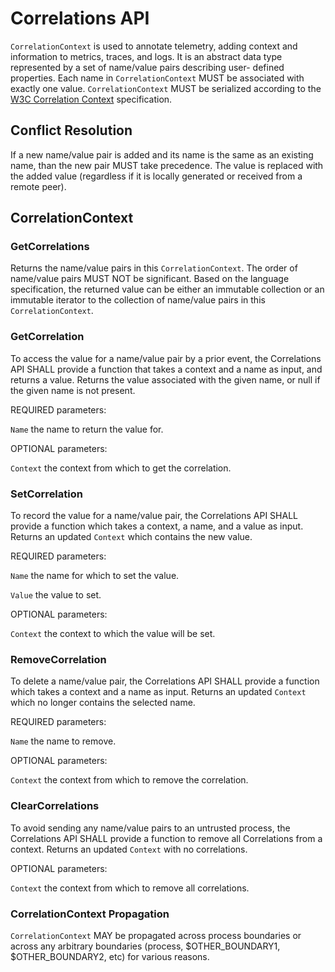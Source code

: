 # Correlations API

`CorrelationContext` is used to annotate telemetry, adding context and information to metrics, traces, and logs.
It is an abstract data type represented by a set of name/value pairs describing user-
defined properties. Each name in `CorrelationContext` MUST be associated with exactly one value.
`CorrelationContext` MUST be serialized according to the [W3C Correlation Context](https://w3c.github.io/correlation-context/) specification.

## Conflict Resolution

If a new name/value pair is added and its name is the same as an existing name, than the new pair MUST take precedence. The value
is replaced with the added value (regardless if it is locally generated or received from a remote peer).

## CorrelationContext

### GetCorrelations

Returns the name/value pairs in this `CorrelationContext`. The order of name/value pairs MUST NOT be
significant. Based on the language specification, the returned value can be
either an immutable collection or an immutable iterator to the collection of
name/value pairs in this `CorrelationContext`.

### GetCorrelation

To access the value for a name/value pair by a prior event, the Correlations API
SHALL provide a function that takes a context and a name as input, and returns a
value. Returns the value associated with the given name, or null
if the given name is not present.

REQUIRED parameters:

`Name` the name to return the value for.

OPTIONAL parameters:

`Context` the context from which to get the correlation.

### SetCorrelation

To record the value for a name/value pair, the Correlations API SHALL provide a function which
takes a context, a name, and a value as input. Returns an updated `Context` which
contains the new value.

REQUIRED parameters:

`Name` the name for which to set the value.

`Value` the value to set.

OPTIONAL parameters:

`Context` the context to which the value will be set.

### RemoveCorrelation

To delete a name/value pair, the Correlations API SHALL provide a function which takes a context
and a name as input. Returns an updated `Context` which no longer contains the selected name.

REQUIRED parameters:

`Name` the name to remove.

OPTIONAL parameters:

`Context` the context from which to remove the correlation.

### ClearCorrelations

To avoid sending any name/value pairs to an untrusted process, the Correlations API SHALL provide
a function to remove all Correlations from a context. Returns an updated `Context`
with no correlations.

OPTIONAL parameters:

`Context` the context from which to remove all correlations.

### CorrelationContext Propagation

`CorrelationContext` MAY be propagated across process boundaries or across any arbitrary boundaries
(process, $OTHER_BOUNDARY1, $OTHER_BOUNDARY2, etc) for various reasons.
